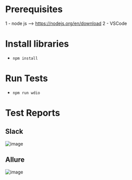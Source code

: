 # Prerequisites
1 - node js --> https://nodejs.org/en/download
2 - VSCode 

# Install libraries
- `npm install`
# Run Tests
-  `npm run wdio`
# Test Reports
## Slack
   ![image](https://github.com/user-attachments/assets/d7265f86-a22f-479f-a8d6-0a8bd4f806ee)
## Allure
![image](https://github.com/user-attachments/assets/f0af19ac-cb06-4f11-8afe-9a8baebb04fc)

